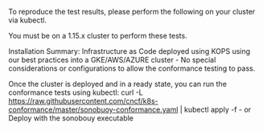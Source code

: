 To reproduce the test results, please perform the following on your cluster via kubectl. 

You must be on a 1.15.x cluster to perform these tests.

Installation Summary:
Infrastructure as Code deployed using KOPS using our best practices into a GKE/AWS/AZURE cluster - No special considerations or configurations to allow the conformance testing to pass. 

Once the cluster is deployed and in a ready state, you can run the conformance tests using kubectl: curl -L https://raw.githubusercontent.com/cncf/k8s-conformance/master/sonobuoy-conformance.yaml | kubectl apply -f - or Deploy with the sonobouy executable 
